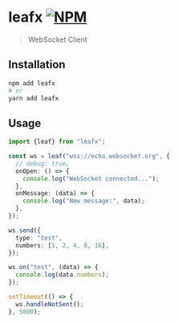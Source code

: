 # leafx [![NPM](https://badgen.net/npm/v/leafx)](https://www.npmjs.com/package/leafx)

> WebSocket Client

## Installation

```bash
npm add leafx
# or
yarn add leafx
```

## Usage

```ts
import {leaf} from "leafx";

const ws = leaf("wss://echo.websocket.org", {
  // debug: true,
  onOpen: () => {
    console.log("WebSocket connected...");
  },
  onMessage: (data) => {
    console.log("New message:", data);
  },
});

ws.send({
  type: "test",
  numbers: [1, 2, 4, 8, 16],
});

ws.on("test", (data) => {
  console.log(data.numbers);
});

setTimeout(() => {
  ws.handleNotSent();
}, 5000);
```
